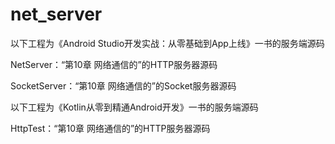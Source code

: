 # net_server
以下工程为《Android Studio开发实战：从零基础到App上线》一书的服务端源码

NetServer：“第10章 网络通信的”的HTTP服务器源码

SocketServer：“第10章 网络通信的”的Socket服务器源码



以下工程为《Kotlin从零到精通Android开发》一书的服务端源码

HttpTest：“第10章 网络通信的”的HTTP服务器源码
